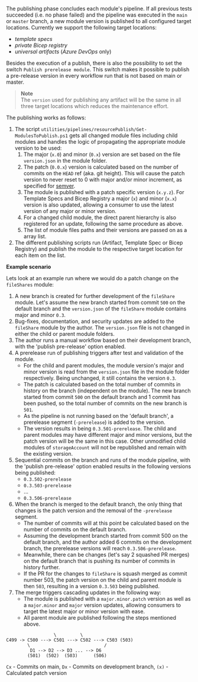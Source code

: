 The publishing phase concludes each module's pipeline. If all previous tests succeeded (i.e. no phase failed) and the pipeline was executed in the `main` or `master` branch, a new module version is published to all configured target locations. Currently we support the following target locations:

- _template specs_
- _private Bicep registry_
- _universal artifacts_ (_Azure DevOps_ only)

Besides the execution of a publish, there is also the possibility to set the switch `Publish prerelease module`. This switch makes it possible to publish a pre-release version in every workflow run that is not based on main or master.

> **Note**<br>
> The `version` used for publishing any artifact will be the same in all three target locations which reduces the maintenance effort.

The publishing works as follows:

1. The script `utilities/pipelines/resourcePublish/Get-ModulesToPublish.ps1` gets all changed module files including child modules and handles the logic of propagating the appropriate module version to be used:
   1. The major (`x.0`) and minor (`0.x`) version are set based on the file `version.json` in the module folder.
   2. The patch (`0.0.x`) version is calculated based on the number of commits on the `HEAD` ref (aka. git height). This will cause the patch version to never reset to 0 with major and/or minor increment, as specified for [semver](https://semver.org/).
   3. The module is published with a patch specific version (`x.y.z`). For Template Specs and Bicep Registry a major (`x`) and minor (`x.x`) version is also updated, allowing a consumer to use the latest version of any major or minor version.
   1. For a changed child module, the direct parent hierarchy is also registered for an update, following the same procedure as above.
   1. The list of module files paths and their versions are passed on as a array list.
2. The different publishing scripts run (Artifact, Template Spec or Bicep Registry) and publish the module to the respective target location for each item on the list.

**Example scenario**

Lets look at an example run where we would do a patch change on the `fileShares` module:
1. A new branch is created for further development of the `fileShare` module. Let's assume the new branch started from commit `500` on the default branch and the `version.json` of the `fileShare` module contains major and minor `0.3`.
2. Bug-fixes, documentation, and security updates are added to the `fileShare` module by the author. The `version.json` file is not changed in either the child or parent module folders.
3. The author runs a manual workflow based on their development branch, with the 'publish pre-release' option enabled.
4. A prerelease run of publishing triggers after test and validation of the module.
   - For the child and parent modules, the module version's major and minor version is read from the `version.json` file in the module folder respectively. Being unchanged, it still contains the version `0.3`.
   - The patch is calculated based on the total number of commits in history on the branch (independent on the module). The new branch started from commit `500` on the default branch and 1 commit has been pushed, so the total number of commits on the new branch is `501`.
   - As the pipeline is not running based on the 'default branch', a prerelease segment (`-prerelease`) is added to the version.
   - The version results in being `0.3.501-prerelease`. The child and parent modules may have different major and minor versions, but the patch version will be the same in this case. Other unmodified child modules of `storageAccount` will not be republished and remain with the existing version.
5. Sequential commits on the branch and runs of the module pipeline, with the 'publish pre-release' option enabled results in the following versions being published:
   - `0.3.502-prerelease`
   - `0.3.503-prerelease`
   - ...
   - `0.3.506-prerelease`
6. When the branch is merged to the default branch, the only thing that changes is the patch version and the removal of the `-prerelease` segment.
   - The number of commits will at this point be calculated based on the number of commits on the default branch.
   - Assuming the development branch started from commit 500 on the default branch, and the author added 6 commits on the development branch, the prerelease versions will reach `0.3.506-prerelease`.
   - Meanwhile, there can be changes (let's say 2 squashed PR merges) on the default branch that is pushing its number of commits in history further.
   - If the PR for the changes to `fileShare` is squash merged as commit number 503, the patch version on the child and parent module is then `503`, resulting in a version `0.3.503` being published.
7. The merge triggers cascading updates in the following way:
   - The module is published with a `major.minor.patch` version as well as a `major.minor` and `major` version updates, allowing consumers to target the latest major or minor version with ease.
   - All parent module are published following the steps mentioned above.

```
                  \         \
C499 -> C500 ---> C501 ---> C502 ---> C503 (503)
        \                            /
         D1 --> D2 --> D3 ... --> D6
        (501)  (502)  (503)      (506)
```
`Cx` - Commits on main,
`Dx` - Commits on development branch,
`(x)` - Calculated patch version

